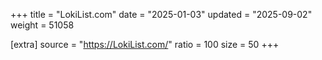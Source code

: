 +++
title = "LokiList.com"
date = "2025-01-03"
updated = "2025-09-02"
weight = 51058

[extra]
source = "https://LokiList.com/"
ratio = 100
size = 50
+++
